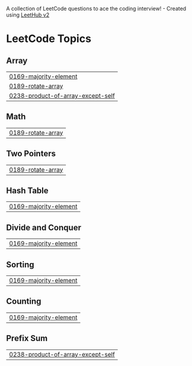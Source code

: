 A collection of LeetCode questions to ace the coding interview! - Created using [LeetHub v2](https://github.com/arunbhardwaj/LeetHub-2.0)
<!---LeetCode Topics Start-->
# LeetCode Topics
## Array
|  |
| ------- |
| [0169-majority-element](https://github.com/KeertikaAnand/ALGOMASTER-SOLUTIONS/tree/master/0169-majority-element) |
| [0189-rotate-array](https://github.com/KeertikaAnand/ALGOMASTER-SOLUTIONS/tree/master/0189-rotate-array) |
| [0238-product-of-array-except-self](https://github.com/KeertikaAnand/ALGOMASTER-SOLUTIONS/tree/master/0238-product-of-array-except-self) |
## Math
|  |
| ------- |
| [0189-rotate-array](https://github.com/KeertikaAnand/ALGOMASTER-SOLUTIONS/tree/master/0189-rotate-array) |
## Two Pointers
|  |
| ------- |
| [0189-rotate-array](https://github.com/KeertikaAnand/ALGOMASTER-SOLUTIONS/tree/master/0189-rotate-array) |
## Hash Table
|  |
| ------- |
| [0169-majority-element](https://github.com/KeertikaAnand/ALGOMASTER-SOLUTIONS/tree/master/0169-majority-element) |
## Divide and Conquer
|  |
| ------- |
| [0169-majority-element](https://github.com/KeertikaAnand/ALGOMASTER-SOLUTIONS/tree/master/0169-majority-element) |
## Sorting
|  |
| ------- |
| [0169-majority-element](https://github.com/KeertikaAnand/ALGOMASTER-SOLUTIONS/tree/master/0169-majority-element) |
## Counting
|  |
| ------- |
| [0169-majority-element](https://github.com/KeertikaAnand/ALGOMASTER-SOLUTIONS/tree/master/0169-majority-element) |
## Prefix Sum
|  |
| ------- |
| [0238-product-of-array-except-self](https://github.com/KeertikaAnand/ALGOMASTER-SOLUTIONS/tree/master/0238-product-of-array-except-self) |
<!---LeetCode Topics End-->